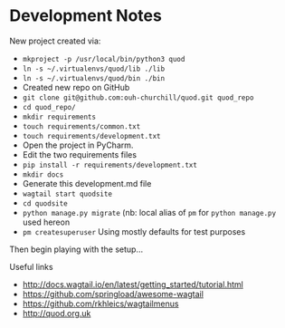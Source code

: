# Development Notes

New project created via:

* `mkproject -p /usr/local/bin/python3 quod`
* `ln -s ~/.virtualenvs/quod/lib ./lib`
* `ln -s ~/.virtualenvs/quod/bin ./bin`
*  Created new repo on GitHub
*  `git clone git@github.com:ouh-churchill/quod.git quod_repo`
*  `cd quod_repo/`
*  `mkdir requirements`
*  `touch requirements/common.txt`
*  `touch requirements/development.txt`
*  Open the project in PyCharm.
*  Edit the two requirements files
*  `pip install -r requirements/development.txt `
*  `mkdir docs`
*  Generate this development.md file
*  `wagtail start quodsite`
*  `cd quodsite`
*  `python manage.py migrate` (nb: local alias of `pm` for `python manage.py` used hereon
*  `pm createsuperuser` Using mostly defaults for test purposes

Then begin playing with the setup...

Useful links

* http://docs.wagtail.io/en/latest/getting_started/tutorial.html
* https://github.com/springload/awesome-wagtail
* https://github.com/rkhleics/wagtailmenus
* http://quod.org.uk